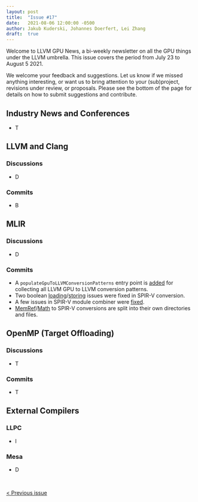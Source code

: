 ```yaml
---
layout: post
title:  "Issue #17"
date:   2021-08-06 12:00:00 -0500
author: Jakub Kuderski, Johannes Doerfert, Lei Zhang
draft:  true
---
```


Welcome to LLVM GPU News, a bi-weekly newsletter on all the GPU things under the LLVM umbrella.
This issue covers the period from July 23 to August 5 2021.

We welcome your feedback and suggestions. Let us know if we missed anything interesting, or want us to bring attention to your (sub)project, revisions under review, or proposals. Please see the bottom of the page for details on how to submit suggestions and contribute.


## Industry News and Conferences

*  T


##  LLVM and Clang

### Discussions

*  D

### Commits

*  B


## MLIR

### Discussions

*  D

### Commits

*  A `populateGpuToLLVMConversionPatterns` entry point is [added](https://reviews.llvm.org/D107218) for collecting all LLVM GPU to LLVM conversion patterns.
*  Two boolean [loading](https://reviews.llvm.org/D107119)/[storing](https://reviews.llvm.org/D107114) issues were fixed in SPIR-V conversion.
*  A few issues in SPIR-V module combiner were [fixed](https://reviews.llvm.org/D106886).
*  [MemRef](https://reviews.llvm.org/D107094)/[Math](https://reviews.llvm.org/D107093) to SPIR-V conversions are split into their own directories and files. 

## OpenMP (Target Offloading)

### Discussions

*  T

### Commits

*  T


## External Compilers

### LLPC

*  I

### Mesa

*  D

<br/>
<p style="text-align:left;">
    <a href="{% post_url 2021-07-23-issue-16 %}"> < Previous issue</a>
    <span style="float:right;">
        <!--<a href="{% post_url 2021-08-06-issue-17 %}"> Next issue > </a>-->
    </span>
</p>
